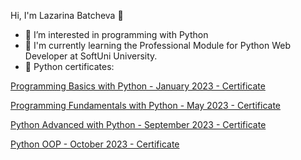 Hi, I'm Lazarina Batcheva 👋

- 👀 I’m interested in programming with Python
- 🌱 I'm currently learning the Professional Module for Python Web Developer at SoftUni University.
- 📝 Python certificates:

<!---
LazarinaBatcheva/LazarinaBatcheva is a ✨ special ✨ repository because its `README.md` (this file) appears on your GitHub profile.
You can click the Preview link to take a look at your changes.
--->
[Programming Basics with Python - January 2023 - Certificate](https://github.com/LazarinaBatcheva/LazarinaBatcheva/blob/main/Programming%20Basics%20-%20January%202023%20-%20Certificate.jpeg)

[Programming Fundamentals with Python - May 2023 - Certificate](https://github.com/LazarinaBatcheva/LazarinaBatcheva/blob/main/Programming%20Fundamentals%20with%20Python%20-%20May%202023%20-%20Certificate.jpeg)

[Python Advanced with Python - September 2023 - Certificate](https://github.com/LazarinaBatcheva/LazarinaBatcheva/blob/main/Python%20Advanced%20-%20September%202023%20-%20Certificate.jpeg)

[Python OOP - October 2023 - Certificate](https://github.com/LazarinaBatcheva/LazarinaBatcheva/blob/main/Python%20OOP%20-%20October%202023%20-%20Certificate.jpeg)
